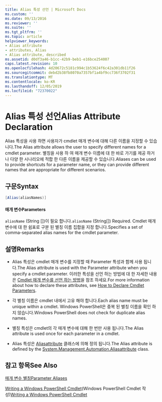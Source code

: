 ```yaml
---
title: Alias 특성 선언 | Microsoft Docs
ms.custom: ''
ms.date: 09/13/2016
ms.reviewer: ''
ms.suite: ''
ms.tgt_pltfrm: ''
ms.topic: article
helpviewer_keywords:
- Alias attribute
- attributes, Alias
- Alias attribute, described
ms.assetid: d0df3a46-b1cc-42b9-beb1-e16bce254007
caps.latest.revision: 10
ms.openlocfilehash: 4d20672c5181c994c1b53624f6c42a301db11f26
ms.sourcegitcommit: debd2b38fb8070a7357bf1a4bf9cc736f3702f31
ms.translationtype: MT
ms.contentlocale: ko-KR
ms.lasthandoff: 12/05/2019
ms.locfileid: "72370022"
---
```

# <a name="alias-attribute-declaration"></a><span data-ttu-id="86e07-102">Alias 특성 선언</span><span class="sxs-lookup"><span data-stu-id="86e07-102">Alias Attribute Declaration</span></span>

<span data-ttu-id="86e07-103">Alias 특성을 사용 하면 사용자가 cmdlet 매개 변수에 대해 다른 이름을 지정할 수 있습니다.</span><span class="sxs-lookup"><span data-stu-id="86e07-103">The Alias attribute allows the user to specify different names for a cmdlet parameter.</span></span> <span data-ttu-id="86e07-104">별칭을 사용 하 여 매개 변수 이름에 대 한 바로 가기를 제공 하거나 다양 한 시나리오에 적합 한 다른 이름을 제공할 수 있습니다.</span><span class="sxs-lookup"><span data-stu-id="86e07-104">Aliases can be used to provide shortcuts for a parameter name, or they can provide different names that are appropriate for different scenarios.</span></span>

## <a name="syntax"></a><span data-ttu-id="86e07-105">구문</span><span class="sxs-lookup"><span data-stu-id="86e07-105">Syntax</span></span>

```csharp
[Alias(aliasNames)]
```

#### <a name="parameters"></a><span data-ttu-id="86e07-106">매개 변수</span><span class="sxs-lookup"><span data-stu-id="86e07-106">Parameters</span></span>

<span data-ttu-id="86e07-107">`aliasName` (String [])이 필요 합니다.</span><span class="sxs-lookup"><span data-stu-id="86e07-107">`aliasName` (String[]) Required.</span></span> <span data-ttu-id="86e07-108">Cmdlet 매개 변수에 대 한 쉼표로 구분 된 별칭 이름 집합을 지정 합니다.</span><span class="sxs-lookup"><span data-stu-id="86e07-108">Specifies a set of comma-separated alias names for the cmdlet parameter.</span></span>

## <a name="remarks"></a><span data-ttu-id="86e07-109">설명</span><span class="sxs-lookup"><span data-stu-id="86e07-109">Remarks</span></span>

- <span data-ttu-id="86e07-110">Alias 특성은 cmdlet 매개 변수를 지정할 때 Parameter 특성과 함께 사용 됩니다.</span><span class="sxs-lookup"><span data-stu-id="86e07-110">The Alias attribute is used with the Parameter attribute when you specify a cmdlet parameter.</span></span> <span data-ttu-id="86e07-111">이러한 특성을 선언 하는 방법에 대 한 자세한 내용은 [Cmdlet 매개 변수를 선언 하는 방법](./how-to-declare-cmdlet-parameters.md)을 참조 하세요.</span><span class="sxs-lookup"><span data-stu-id="86e07-111">For more information about how to declare these attributes, see [How to Declare Cmdlet Parameters](./how-to-declare-cmdlet-parameters.md).</span></span>

- <span data-ttu-id="86e07-112">각 별칭 이름은 cmdlet 내에서 고유 해야 합니다.</span><span class="sxs-lookup"><span data-stu-id="86e07-112">Each alias name must be unique within a cmdlet.</span></span> <span data-ttu-id="86e07-113">Windows PowerShell은 중복 된 별칭 이름을 확인 하지 않습니다.</span><span class="sxs-lookup"><span data-stu-id="86e07-113">Windows PowerShell does not check for duplicate alias names.</span></span>

- <span data-ttu-id="86e07-114">별칭 특성은 cmdlet의 각 매개 변수에 대해 한 번만 사용 됩니다.</span><span class="sxs-lookup"><span data-stu-id="86e07-114">The Alias attribute is used once for each parameter in a cmdlet.</span></span>

- <span data-ttu-id="86e07-115">Alias 특성은 [Aliasattribute](/dotnet/api/System.Management.Automation.AliasAttribute) 클래스에 의해 정의 됩니다.</span><span class="sxs-lookup"><span data-stu-id="86e07-115">The Alias attribute is defined by the [System.Management.Automation.Aliasattribute](/dotnet/api/System.Management.Automation.AliasAttribute) class.</span></span>

## <a name="see-also"></a><span data-ttu-id="86e07-116">참고 항목</span><span class="sxs-lookup"><span data-stu-id="86e07-116">See Also</span></span>

[<span data-ttu-id="86e07-117">매개 변수 별칭</span><span class="sxs-lookup"><span data-stu-id="86e07-117">Parameter Aliases</span></span>](./parameter-aliases.md)

<span data-ttu-id="86e07-118">[Writing a Windows PowerShell Cmdlet](./writing-a-windows-powershell-cmdlet.md)(Windows PowerShell Cmdlet 작성)</span><span class="sxs-lookup"><span data-stu-id="86e07-118">[Writing a Windows PowerShell Cmdlet](./writing-a-windows-powershell-cmdlet.md)</span></span>
